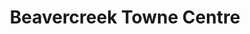 ---
title: Beavercreek Towne Centre
url: /beavercreek-towne-centre/
latitude: 39.773
longitude: -84.047
---
